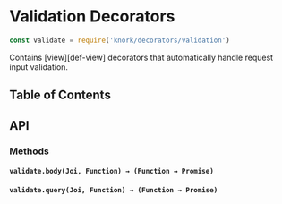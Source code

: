 # Validation Decorators

```javascript
const validate = require('knork/decorators/validation')
```

Contains [view][def-view] decorators that automatically handle request
input validation.

## Table of Contents

## API

### Methods

#### `validate.body(Joi, Function) → (Function → Promise)`

#### `validate.query(Joi, Function) → (Function → Promise)`
